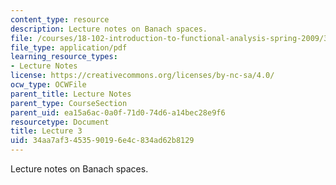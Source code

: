 ```yaml
---
content_type: resource
description: Lecture notes on Banach spaces.
file: /courses/18-102-introduction-to-functional-analysis-spring-2009/34aa7af3453590196e4c834ad62b8129_MIT18_102s09_lec03.pdf
file_type: application/pdf
learning_resource_types:
- Lecture Notes
license: https://creativecommons.org/licenses/by-nc-sa/4.0/
ocw_type: OCWFile
parent_title: Lecture Notes
parent_type: CourseSection
parent_uid: ea15a6ac-0a0f-71d0-74d6-a14bec28e9f6
resourcetype: Document
title: Lecture 3
uid: 34aa7af3-4535-9019-6e4c-834ad62b8129
---
```

Lecture notes on Banach spaces.